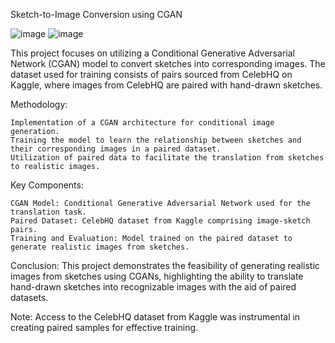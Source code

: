 Sketch-to-Image Conversion using CGAN

![image](https://github.com/Hasibwajid/SKETCH_TO_IMAGE_USING_CGAN/assets/72168225/fe316946-b360-4798-8cc4-1e613412d9df)      ![image](https://github.com/Hasibwajid/SKETCH_TO_IMAGE_USING_CGAN/assets/72168225/b0717f63-f096-4662-af9a-5cd5121f2fca)

This project focuses on utilizing a Conditional Generative Adversarial Network (CGAN) model to convert sketches into corresponding images. The dataset used for training consists of pairs sourced from CelebHQ on Kaggle, where images from CelebHQ are paired with hand-drawn sketches.

Methodology:

    Implementation of a CGAN architecture for conditional image generation.
    Training the model to learn the relationship between sketches and their corresponding images in a paired dataset.
    Utilization of paired data to facilitate the translation from sketches to realistic images.

Key Components:

    CGAN Model: Conditional Generative Adversarial Network used for the translation task.
    Paired Dataset: CelebHQ dataset from Kaggle comprising image-sketch pairs.
    Training and Evaluation: Model trained on the paired dataset to generate realistic images from sketches.

Conclusion:
This project demonstrates the feasibility of generating realistic images from sketches using CGANs, highlighting the ability to translate hand-drawn sketches into recognizable images with the aid of paired datasets.

Note: Access to the CelebHQ dataset from Kaggle was instrumental in creating paired samples for effective training.
